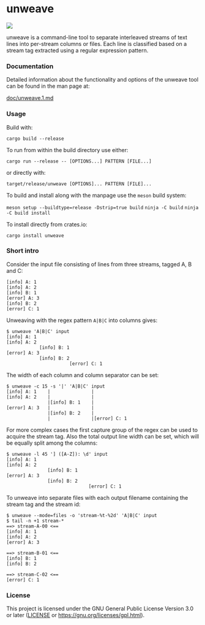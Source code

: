 unweave
=======

![](https://github.com/afrantzis/unweave/workflows/build/badge.svg)

unweave is a command-line tool to separate interleaved streams of text lines
into per-stream columns or files. Each line is classified based on a stream tag
extracted using a regular expression pattern.

### Documentation

Detailed information about the functionality and options of the unweave tool
can be found in the man page at:

  [doc/unweave.1.md](doc/unweave.1.md)

### Usage

Build with:

  `cargo build --release`

To run from within the build directory use either:

  `cargo run --release -- [OPTIONS...] PATTERN [FILE...]`

or directly with:

  `target/release/unweave [OPTIONS]... PATTERN [FILE]...`

To build and install along with the manpage use the `meson` build system:

  `meson setup --buildtype=release -Dstrip=true build`
  `ninja -C build`
  `ninja -C build install`

To install directly from crates.io:

  `cargo install unweave`

### Short intro

Consider the input file consisting of lines from three streams, tagged A, B and
C:

```
[info] A: 1
[info] A: 2
[info] B: 1
[error] A: 3
[info] B: 2
[error] C: 1
```

Unweaving with the regex pattern `A|B|C` into columns gives:

```
$ unweave 'A|B|C' input
[info] A: 1
[info] A: 2
            [info] B: 1
[error] A: 3
            [info] B: 2
                       [error] C: 1
```

The width of each column and column separator can be set:

```
$ unweave -c 15 -s '|' 'A|B|C' input
[info] A: 1    |               |
[info] A: 2    |               |
               |[info] B: 1    |
[error] A: 3   |               |
               |[info] B: 2    |
               |               |[error] C: 1
```

For more complex cases the first capture group of the regex can be used to
acquire the stream tag. Also the total output line width can be set, which will
be equally split among the columns:

```
$ unweave -l 45 '] ([A-Z]): \d' input
[info] A: 1
[info] A: 2
               [info] B: 1
[error] A: 3
               [info] B: 2
                              [error] C: 1
```

To unweave into separate files with each output filename containing the stream
tag and the stream id:

```
$ unweave --mode=files -o 'stream-%t-%2d' 'A|B|C' input
$ tail -n +1 stream-*
==> stream-A-00 <==
[info] A: 1
[info] A: 2
[error] A: 3

==> stream-B-01 <==
[info] B: 1
[info] B: 2

==> stream-C-02 <==
[error] C: 1
```

### License

This project is licensed under the GNU General Public License Version 3.0 or
later ([LICENSE](LICENSE) or https://gnu.org/licenses/gpl.html).
